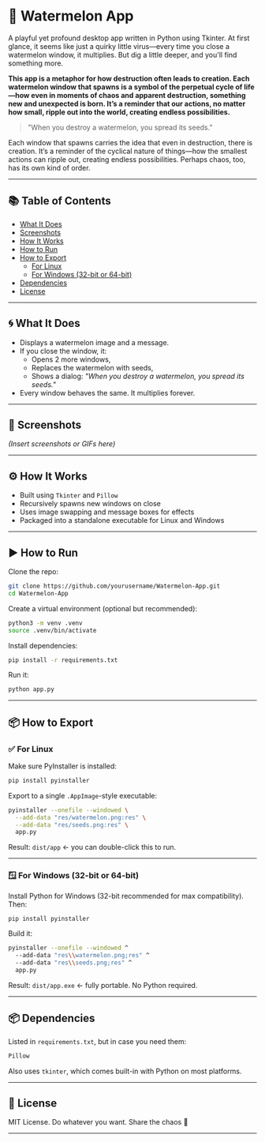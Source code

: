 # 🍉 Watermelon App

A playful yet profound desktop app written in Python using Tkinter. At first glance, it seems like just a quirky little virus—every time you close a watermelon window, it multiplies. But dig a little deeper, and you'll find something more.  

**This app is a metaphor for how destruction often leads to creation. Each watermelon window that spawns is a symbol of the perpetual cycle of life—how even in moments of chaos and apparent destruction, something new and unexpected is born. It’s a reminder that our actions, no matter how small, ripple out into the world, creating endless possibilities.**

> "When you destroy a watermelon, you spread its seeds."

Each window that spawns carries the idea that even in destruction, there is creation. It’s a reminder of the cyclical nature of things—how the smallest actions can ripple out, creating endless possibilities. Perhaps chaos, too, has its own kind of order.  

---

## 📚 Table of Contents
- [What It Does](#what-it-does)
- [Screenshots](#screenshots)
- [How It Works](#how-it-works)
- [How to Run](#how-to-run)
- [How to Export](#how-to-export)
  - [For Linux](#for-linux)
  - [For Windows (32-bit or 64-bit)](#for-windows-32-bit-or-64-bit)
- [Dependencies](#dependencies)
- [License](#license)

---

## 🌀 What It Does

- Displays a watermelon image and a message.
- If you close the window, it:
  - Opens 2 more windows,
  - Replaces the watermelon with seeds,
  - Shows a dialog: _"When you destroy a watermelon, you spread its seeds."_
- Every window behaves the same. It multiplies forever.

---

## 📸 Screenshots

*(Insert screenshots or GIFs here)*

---

## ⚙️ How It Works

- Built using `Tkinter` and `Pillow`
- Recursively spawns new windows on close
- Uses image swapping and message boxes for effects
- Packaged into a standalone executable for Linux and Windows

---

## ▶️ How to Run

Clone the repo:

```bash
git clone https://github.com/yourusername/Watermelon-App.git
cd Watermelon-App
```

Create a virtual environment (optional but recommended):

```bash
python3 -m venv .venv
source .venv/bin/activate
```

Install dependencies:

```bash
pip install -r requirements.txt
```

Run it:

```bash
python app.py
```

---

## 📦 How to Export

### ✅ For Linux

Make sure PyInstaller is installed:

```bash
pip install pyinstaller
```

Export to a single `.AppImage`-style executable:

```bash
pyinstaller --onefile --windowed \
  --add-data "res/watermelon.png:res" \
  --add-data "res/seeds.png:res" \
  app.py
```

Result: `dist/app` ← you can double-click this to run.

---

### 🪟 For Windows (32-bit or 64-bit)

Install Python for Windows (32-bit recommended for max compatibility). Then:

```bash
pip install pyinstaller
```

Build it:

```bash
pyinstaller --onefile --windowed ^
  --add-data "res\\watermelon.png;res" ^
  --add-data "res\\seeds.png;res" ^
  app.py
```

Result: `dist/app.exe` ← fully portable. No Python required.

---

## 📦 Dependencies

Listed in `requirements.txt`, but in case you need them:

```txt
Pillow
```

Also uses `tkinter`, which comes built-in with Python on most platforms.

---

## 📝 License

MIT License. Do whatever you want. Share the chaos 🌱

---
